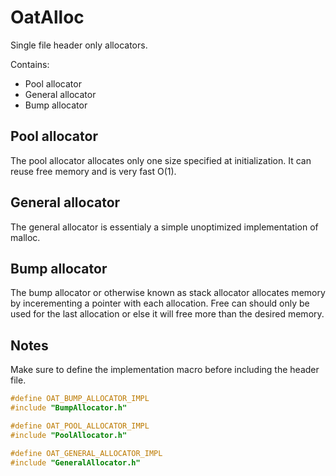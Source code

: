 # OatAlloc

Single file header only allocators.

Contains:

- Pool allocator
- General allocator
- Bump allocator

## Pool allocator

The pool allocator allocates only one size specified at initialization. It can reuse free memory and is very fast O(1).

## General allocator

The general allocator is essentialy a simple unoptimized implementation of malloc.

## Bump allocator

The bump allocator or otherwise known as stack allocator allocates memory by incerementing a pointer with each allocation. Free can should only be used for the last allocation or else it will free more than the desired memory.

## Notes

Make sure to define the implementation macro before including the header file.

``` C
#define OAT_BUMP_ALLOCATOR_IMPL
#include "BumpAllocator.h"

#define OAT_POOL_ALLOCATOR_IMPL
#include "PoolAllocator.h"

#define OAT_GENERAL_ALLOCATOR_IMPL
#include "GeneralAllocator.h"
```
